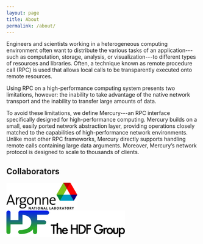 ```yaml
---
layout: page
title: About
permalink: /about/
---
```


Engineers and scientists working in a heterogeneous computing environment
often want to distribute the various tasks of an application---such as
computation, storage, analysis, or visualization---to different types of
resources and libraries. Often, a technique known as remote procedure call
(RPC) is used that allows local calls to be transparently executed onto remote
resources.

Using RPC on a high-performance computing system presents two limitations,
however: the inability to take advantage of the native network transport and
the inability to transfer large amounts of data.

To avoid these limitations, we define Mercury---an RPC interface specifically
designed for high-performance computing. Mercury builds on a small, easily
ported network abstraction layer, providing operations closely matched to the
capabilities of high-performance network environments. Unlike most other RPC
frameworks, Mercury directly supports handling remote calls containing large
data arguments. Moreover, Mercury’s network protocol is designed to scale to
thousands of clients.

## Collaborators

<div class="footer-col  footer-col-1">
  <img height="70px" src="/assets/anl_logo.png" alt="ANL Logo" />
</div>

<div class="footer-col  footer-col-1">
  <img height="70px" src="/assets/hdf_logo.svg" alt="HDF Logo" />
</div>

